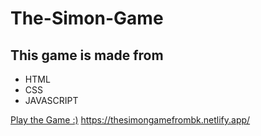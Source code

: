 # The-Simon-Game
## This game is made from 
- HTML
- CSS
- JAVASCRIPT

[Play the Game :)]('https://thesimongamefrombk.netlify.app/')
https://thesimongamefrombk.netlify.app/
